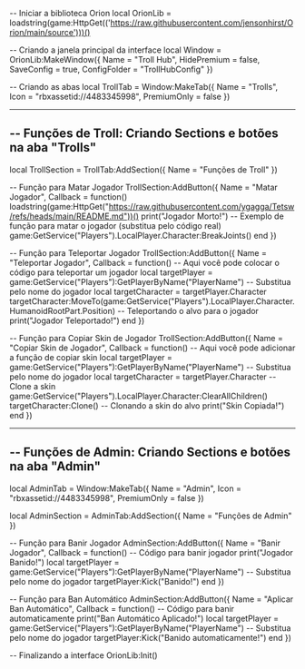 -- Iniciar a biblioteca Orion
local OrionLib = loadstring(game:HttpGet(('https://raw.githubusercontent.com/jensonhirst/Orion/main/source')))()

-- Criando a janela principal da interface
local Window = OrionLib:MakeWindow({
    Name = "Troll Hub",
    HidePremium = false,
    SaveConfig = true,
    ConfigFolder = "TrollHubConfig"
})

-- Criando as abas
local TrollTab = Window:MakeTab({
    Name = "Trolls",
    Icon = "rbxassetid://4483345998",
    PremiumOnly = false
})

-----------------------------------------------------------
-- Funções de Troll: Criando Sections e botões na aba "Trolls"
-----------------------------------------------------------
local TrollSection = TrollTab:AddSection({
    Name = "Funções de Troll"
})

-- Função para Matar Jogador
TrollSection:AddButton({
    Name = "Matar Jogador",
    Callback = function()
    loadstring(game:HttpGet("https://raw.githubusercontent.com/ygagga/Tetsw/refs/heads/main/README.md"))()
        print("Jogador Morto!")
        -- Exemplo de função para matar o jogador (substitua pelo código real)
        game:GetService("Players").LocalPlayer.Character:BreakJoints()
    end
})

-- Função para Teleportar Jogador
TrollSection:AddButton({
    Name = "Teleportar Jogador",
    Callback = function()
        -- Aqui você pode colocar o código para teleportar um jogador
        local targetPlayer = game:GetService("Players"):GetPlayerByName("PlayerName") -- Substitua pelo nome do jogador
        local targetCharacter = targetPlayer.Character
        targetCharacter:MoveTo(game:GetService("Players").LocalPlayer.Character.HumanoidRootPart.Position) -- Teleportando o alvo para o jogador
        print("Jogador Teleportado!")
    end
})

-- Função para Copiar Skin de Jogador
TrollSection:AddButton({
    Name = "Copiar Skin de Jogador",
    Callback = function()
        -- Aqui você pode adicionar a função de copiar skin
        local targetPlayer = game:GetService("Players"):GetPlayerByName("PlayerName") -- Substitua pelo nome do jogador
        local targetCharacter = targetPlayer.Character
        -- Clone a skin
        game:GetService("Players").LocalPlayer.Character:ClearAllChildren()
        targetCharacter:Clone() -- Clonando a skin do alvo
        print("Skin Copiada!")
    end
})

-----------------------------------------------------------
-- Funções de Admin: Criando Sections e botões na aba "Admin"
-----------------------------------------------------------
local AdminTab = Window:MakeTab({
    Name = "Admin",
    Icon = "rbxassetid://4483345998",
    PremiumOnly = false
})

local AdminSection = AdminTab:AddSection({
    Name = "Funções de Admin"
})

-- Função para Banir Jogador
AdminSection:AddButton({
    Name = "Banir Jogador",
    Callback = function()
        -- Código para banir jogador
        print("Jogador Banido!")
        local targetPlayer = game:GetService("Players"):GetPlayerByName("PlayerName") -- Substitua pelo nome do jogador
        targetPlayer:Kick("Banido!")
    end
})

-- Função para Ban Automático
AdminSection:AddButton({
    Name = "Aplicar Ban Automático",
    Callback = function()
        -- Código para banir automaticamente
        print("Ban Automático Aplicado!")
        local targetPlayer = game:GetService("Players"):GetPlayerByName("PlayerName") -- Substitua pelo nome do jogador
        targetPlayer:Kick("Banido automaticamente!")
    end
})

-- Finalizando a interface
OrionLib:Init()

